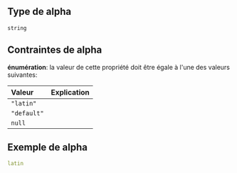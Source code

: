 ## Type de alpha

`string`

## Contraintes de alpha

**énumération**: la valeur de cette propriété doit être égale à l'une des valeurs suivantes:

| Valeur      | Explication |
| :---------- | :---------- |
| `"latin"`   |             |
| `"default"` |             |
| `null`      |             |

## Exemple de alpha

```yaml
latin

```
